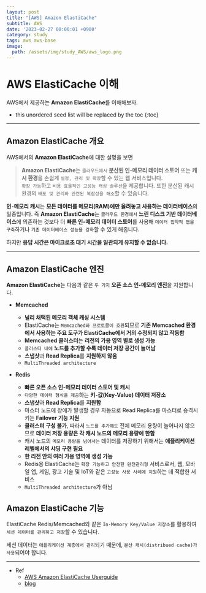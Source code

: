 ```yaml
---
layout: post
title: "[AWS] Amazon ElastiCache"
subtitle: AWS
date: '2023-02-27 00:00:01 +0900'
category: study
tags: aws aws-base
image:
  path: /assets/img/study_AWS/aws_logo.png
---
```


# AWS ElastiCache 이해
AWS에서 제공하는 **Amazon ElastiCache**를 이해해보자.

<!--more-->

* this unordered seed list will be replaced by the toc
{:toc}

<hr/>

## Amazon ElastiCache 개요

AWS에서의 **Amazon ElastiCache**에 대한 설명을 보면
> **Amazon ElastiCache**는 `클라우드에서` **분산된 인-메모리 데이터 스토어** 또는 **캐시 환경**을 손쉽게 `설정, 관리 및 확장`할 수 있는 웹 서비스입니다. <br>
> `확장 가능`하고 `비용 효율적인 고성능 캐싱 솔루션`을 제공합니다. 또한 분산된 캐시 환경의 `배포 및 관리와 관련된 복잡성을 해소`할 수 있습니다.

**인-메모리 캐시**는 **모든 데이터를 메모리(RAM)에만 올려놓고 사용하는 데이터베이스**의 일종입니다.
즉 **Amazon ElastiCache**는 `클라우드 환경에서` **느린 디스크 기반 데이터베이스**에 의존하는 것보다 더 **빠른 인-메모리 데이터 스토어**를 사용해 `데이터 집약적 앱을 구축`하거나 `기존 데이터베이스 성능을 강화`할 수 있게 해줍니다.

하지만 **응답 시간은 마이크로초 대기 시간을 일관되게 유지할 수 없습니다.**

<hr/>

## Amazon ElastiCache 엔진

**Amazon ElastiCache**는 다음과 같은 `두 가지` **오픈 소스 인-메모리 엔진**을 지원합니다.
* **Memcached**
    + **널리 채택된 메모리 객체 캐싱 시스템**
    + ElastiCache는 `Memcached와 프로토콜이 호환`되므로 **기존 Memcached 환경에서 사용하는 주요 도구가 ElastiCache에서 거의 수정되지 않고 작동함**
    + **Memcached 클러스터**는 **리전의 가용 영역 별로 생성 가능**
    + `클러스터 내에` **노드를 추가할 수록 데이터 저장 공간이 늘어남**
    + **스냅샷**과 **Read Replica**를 **지원하지 않음**
    + `MultiThreaded architecture`

* **Redis**
    + **빠른 오픈 소스 인-메모리 데이터 스토어 및 캐시**
    + `다양한 데이터 형식을 제공`하는 **키-값(Key-Value) 데이터 저장소**
    + **스냅샷**과 **Read Replica**를 **지원함**
    + 마스터 노드에 장애가 발생할 경우 자동으로 Read Replica를 마스터로 승격시키는 **Failover 기능 지원**
    + **클러스터 구성 불가**, 따라서 `노드를 추가해도` 전체 메모리 용량이 늘어나지 않으므로 **데이터 저장 용량은 각 캐시 노드의 메모리 용량에 한함**
    + 캐시 노드의 `메모리 용량을 넘어서는` 데이터를 저장하기 위해서는 **애플리케이션 레벨에서의 샤딩 구현 필요**
    + **한 리전 안의 여러 가용 영역에 생성 가능**
    + Redis용 ElastiCache는 `확장 가능하고 안전한 완전관리형` 서비스로서, 웹, 모바일 앱, 게임, 광고 기술 및 IoT와 같은 `고성능 사용 사례에 지원`하는 데 적합한 서비스
    + `MultiThreaded architecture`가 아님


## Amazon ElastiCache 기능

ElastiCache Redis/Memcached와 같은 `In-Memory Key/Value 저장소`를 활용하여 `세션 데이터를 관리하고 저장`할 수 있습니다.

세션 데이터는 `애플리케이션 계층에서 관리`되기 때문에, `분산 캐시(distribued cache)가 사용`되어야 합니다.

<hr/>

* Ref
  - [AWS Amazon ElastiCache Userguide](https://docs.aws.amazon.com/ko_kr/AmazonElastiCache/latest/mem-ug/WhatIs.html)
  - [blog](https://sarc.io/index.php/aws/656-aws-amazon-elasticache)
